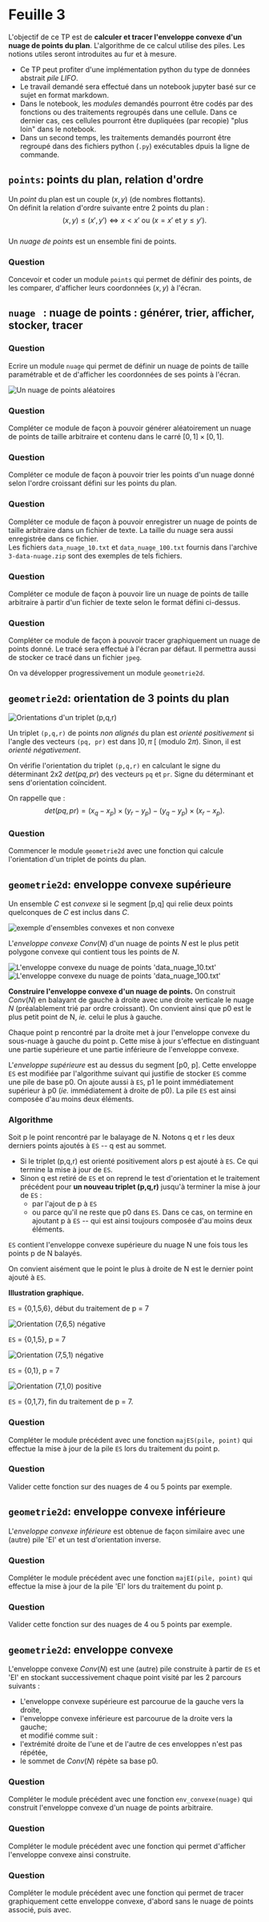 # Feuille 3 

L'objectif de ce TP est de **calculer et tracer l'enveloppe convexe d'un nuage de points du plan**. 
L'algorithme de ce calcul utilise des piles. 
Les notions utiles seront introduites au fur et à mesure.  

- Ce TP peut profiter d'une implémentation python du type de données abstrait _pile LIFO_. 
- Le travail demandé sera effectué dans un notebook jupyter basé sur ce sujet en format markdown. 
- Dans le notebook, les _modules_ demandés pourront être codés par des fonctions ou des traitements regroupés dans une cellule. Dans ce dernier cas, ces cellules pourront être dupliquées (par recopie) "plus loin" dans le notebook.
- Dans un second temps, les traitements demandés pourront être regroupé dans des fichiers python (`.py`) exécutables dpuis la ligne de commande.

## `points`: points du plan, relation d'ordre

Un _point_ du plan est un couple  $(x, y)$ (de nombres flottants).  
On définit la relation d'ordre suivante entre 2 points du plan :  
$$(x,y) \le (x',y') \iff x < x' \text{ ou } (x = x' \text{ et } y \le y').$$  
Un _nuage de points_ est un ensemble fini de points.

### Question
Concevoir et coder un module `points` qui permet de définir des points, de les comparer, d'afficher leurs coordonnées $(x,y)$ à l'écran.  

## `nuage ` : nuage de points : générer, trier, afficher, stocker, tracer

### Question
Ecrire un module `nuage`  qui permet de définir un nuage de points de taille paramétrable et de d'afficher les coordonnées de ses points à l'écran.

![Un nuage de points aléatoires](fig/nuage.png)

### Question
Compléter ce module de façon à pouvoir générer aléatoirement un nuage de points de taille arbitraire et contenu dans le carré
$[0,1] \times [0,1]$.  


### Question
Compléter ce module de façon à pouvoir trier les points d'un nuage donné selon l'ordre croissant défini sur les points du plan.

### Question
Compléter ce module  de façon à pouvoir enregistrer un nuage de points de taille arbitraire dans un fichier de texte. 
La taille du nuage sera aussi enregistrée dans ce fichier.  
Les fichiers `data_nuage_10.txt` et  `data_nuage_100.txt` fournis dans l'archive `3-data-nuage.zip` sont des exemples de tels fichiers.

### Question
Compléter ce module  de façon à pouvoir lire un nuage de points de taille arbitraire à partir d'un fichier de texte selon le
format défini ci-dessus. 

### Question
Compléter ce module  de façon à pouvoir tracer graphiquement un nuage de points donné. Le tracé sera effectué  à l'écran par défaut. Il permettra aussi de stocker ce tracé  dans un fichier `jpeg`. 


On va développer progressivement un module `geometrie2d`.

## `geometrie2d`: orientation de 3 points du plan

![Orientations d'un triplet (p,q,r)](fig/orientation_pqr.png)

Un triplet `(p,q,r)` de points _non alignés_ du plan est _orienté positivement_ si l'angle des vecteurs `(pq, pr)` est dans $]0, \pi \ [$ (modulo $2\pi$). Sinon, il est _orienté négativement_.

On vérifie l'orientation du triplet `(p,q,r)` en calculant le signe du déterminant 2x2 $det(pq,pr)$ des vecteurs `pq` et `pr`. Signe du déterminant et sens d'orientation coïncident.  

On rappelle que :
$$det(pq,pr) = (x_q - x_p)\times(y_r - y_p) - (y_q - y_p)\times(x_r -
x_p).$$

### Question
Commencer le  module `geometrie2d` avec une fonction qui calcule l'orientation d'un triplet de points du plan.


## `geometrie2d`: enveloppe convexe supérieure

Un ensemble $C$ est _convexe_  si le segment [p,q] qui relie deux points quelconques de $C$ est inclus dans $C$.  

![exemple d'ensembles convexes et non convexe](fig/convexes.png)

L'_enveloppe convexe_ $Conv(N)$ d'un nuage de points $N$ est le plus petit polygone convexe qui contient tous les points de $N$.

![L'enveloppe convexe du nuage de points 'data_nuage_10.txt'](fig/env_conv10.png)
![L'enveloppe convexe du nuage de points 'data_nuage_100.txt'](fig/env_conv100.png)


**Construire l'enveloppe convexe d'un nuage de points.** 
On construit $Conv(N)$ en balayant de gauche à droite avec une droite verticale le nuage $N$ (préalablement trié par ordre croissant). On convient ainsi que p0 est le plus petit point de N, _ie._ celui le plus à
gauche.

Chaque point p rencontré par la droite met à jour l'enveloppe convexe du sous-nuage à gauche du point p. 
Cette mise à jour s'effectue en distinguant une partie supérieure et une partie inférieure de l'enveloppe convexe. 

L'_enveloppe supérieure_  est au dessus du segment [p0, p]. 
Cette enveloppe `ES` est modifiée par l'algorithme suivant qui justifie de stocker `ES` comme une pile de base p0. 
On ajoute aussi à `ES`, p1 le point immédiatement supérieur à p0 (_ie._ immédiatement à droite de p0). 
La pile `ES` est ainsi composée d'au moins deux éléments.  

### Algorithme
Soit p le point rencontré par le balayage de N.
Notons q et r les deux derniers points ajoutés à `ES` -- q est au sommet. 

- Si le triplet (p,q,r) est orienté positivement  alors p est ajouté à   `ES`. Ce qui termine la mise à jour de `ES`.
- Sinon q est retiré de `ES` et on reprend le test d'orientation et le traitement précédent pour
  **un nouveau triplet (p,q,r)** jusqu'à terminer la mise à jour de `ES` :
	- par l'ajout de p à `ES`  
	- ou parce qu'il ne reste que p0 dans `ES`. 
	Dans ce cas, on termine en ajoutant  p à `ES` -- qui est ainsi toujours composée d'au moins deux éléments.  

`ES` contient l'enveloppe convexe supérieure du nuage N une fois tous les points p de N balayés.

On convient aisément que le point le plus à droite de N est le dernier point ajouté à `ES`.  

**Illustration graphique.**

`ES` = {0,1,5,6}, début du traitement de p = 7
 
![Orientation (7,6,5) négative](fig/ES-1.png) 

`ES` = {0,1,5}, p = 7

![Orientation (7,5,1) négative](fig/ES-2.png)

`ES` = {0,1}, p = 7 

![Orientation (7,1,0) positive](fig/ES-3.png)

`ES` = {0,1,7}, fin du traitement de p = 7.



### Question
Compléter le module précédent avec une fonction `majES(pile, point)` qui effectue la mise à jour de la pile `ES` lors du traitement du point p.  

### Question
Valider cette fonction sur des nuages de 4 ou 5 points par exemple.

## `geometrie2d`: enveloppe convexe inférieure

L'_enveloppe convexe inférieure_ est obtenue de façon similaire avec une (autre) pile 'EI' et un test d'orientation inverse.  

### Question
Compléter le module précédent avec une fonction `majEI(pile, point)` qui effectue la mise à jour de la pile 'EI' lors du traitement du point p.  

### Question
Valider cette fonction sur des nuages de 4 ou 5 points par exemple.

## `geometrie2d`: enveloppe convexe 

L'enveloppe convexe $Conv(N)$ est une (autre) pile construite à partir de `ES` et 'EI' en stockant successivement chaque point visité par les 2 parcours suivants :  
- L'enveloppe convexe supérieure est parcourue de la gauche vers la droite,  
- l'enveloppe convexe inférieure est parcourue de la droite vers la gauche;  
et modifié comme suit :  
- l'extrémité droite de l'une et de l'autre de ces enveloppes n'est pas répétée,  
- le sommet de $Conv(N)$ répète sa base p0.

### Question
Compléter le module précédent avec une fonction `env_convexe(nuage)` qui construit l'enveloppe convexe d'un nuage de points arbitraire.  

### Question
Compléter le module précédent avec une fonction qui permet d'afficher l'enveloppe convexe ainsi construite.

### Question
Compléter le module précédent avec une fonction qui permet de tracer graphiquement cette enveloppe convexe, d'abord sans le nuage
de points associé, puis avec.




